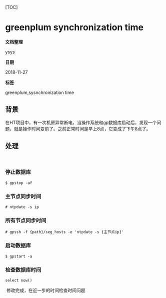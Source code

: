 [TOC]

# greenplum synchronization time

**文档整理**

ysys

**日期**

2018-11-27

**标签**

greenplum,sysnchronization time



## 背景

​	在HT项目中，有一次机房异常断电，当操作系统和gp数据库启动后，发现一个问题，就是操作时间变前了。之前正常时间是早上8点，它变成了下午8点了。



## 处理

​	

### 停止数据库

```
$ gpstop -af
```

### 主节点同步时间

```
# ntpdate -s ip
```

### 所有节点同步时间

```
# gpssh -f {path}/seg_hosts -e 'ntpdate -s {主节点ip}'
```

### 启动数据库

```
$ gpstart -a
```

### 检查数据库时间

```
select now()
```



​	修改完成，在近一步的时间检查时间问题





